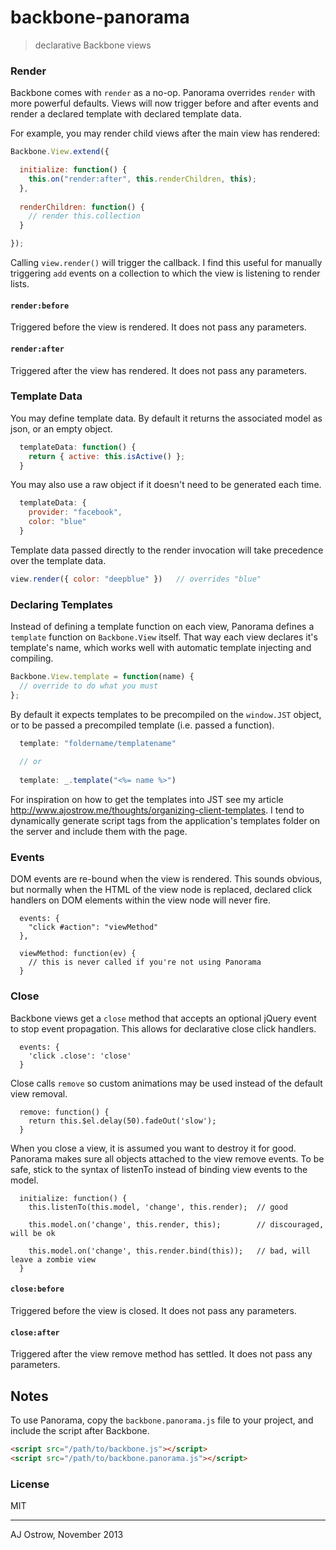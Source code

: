 # backbone-panorama

> declarative Backbone views

### Render

Backbone comes with `render` as a no-op. Panorama overrides `render` with more powerful defaults. Views will now trigger before and after events and render a declared template with declared template data.

For example, you may render child views after the main view has rendered:

```js
Backbone.View.extend({

  initialize: function() {
    this.on("render:after", this.renderChildren, this);    
  },
  
  renderChildren: function() {
    // render this.collection
  }

});
```

Calling `view.render()` will trigger the callback. I find this useful for manually triggering `add` events on a collection to which the view is listening to render lists. 

#### `render:before`

Triggered before the view is rendered. It does not pass any parameters.

#### `render:after`

Triggered after the view has rendered. It does not pass any parameters.


### Template Data

You may define template data. By default it returns the associated model as json, or an empty object. 

```js
  templateData: function() {
    return { active: this.isActive() };
  }
```

You may also use a raw object if it doesn't need to be generated each time.

```js
  templateData: {
    provider: "facebook",
    color: "blue"
  }
```

Template data passed directly to the render invocation will take precedence over the template data.

```js
view.render({ color: "deepblue" })   // overrides "blue"
```

### Declaring Templates

Instead of defining a template function on each view, Panorama defines a `template` function on `Backbone.View` itself. That way each view declares it's template's name, which works well with automatic template injecting and compiling. 

```js
Backbone.View.template = function(name) {
  // override to do what you must
};
```

By default it expects templates to be precompiled on the `window.JST` object, or to be passed a precompiled template (i.e. passed a function).

```js
  template: "foldername/templatename"
  
  // or
  
  template: _.template("<%= name %>")
```

For inspiration on how to get the templates into JST see my article http://www.ajostrow.me/thoughts/organizing-client-templates. I tend to dynamically generate script tags from the application's templates folder on the server and include them with the page.

### Events

DOM events are re-bound when the view is rendered. This sounds obvious, but normally when the HTML of the view node is replaced, declared click handlers on DOM elements within the view node will never fire. 

```
  events: {
    "click #action": "viewMethod"
  },
  
  viewMethod: function(ev) {
    // this is never called if you're not using Panorama
  }
```

### Close

Backbone views get a `close` method that accepts an optional jQuery event to stop event propagation. This allows for declarative close click handlers. 

```
  events: {
    'click .close': 'close'
  }
```

Close calls `remove` so custom animations may be used instead of the default view removal.

```
  remove: function() {
    return this.$el.delay(50).fadeOut('slow');
  }
```

When you close a view, it is assumed you want to destroy it for good. Panorama makes sure all objects attached to the view remove events. To be safe, stick to the syntax of listenTo instead of binding view events to the model. 

```
  initialize: function() {
    this.listenTo(this.model, 'change', this.render);  // good
    
    this.model.on('change', this.render, this);        // discouraged, will be ok
    
    this.model.on('change', this.render.bind(this));   // bad, will leave a zombie view
  }
```

#### `close:before`

Triggered before the view is closed. It does not pass any parameters.

#### `close:after`

Triggered after the view remove method has settled. It does not pass any parameters.




## Notes

To use Panorama, copy the `backbone.panorama.js` file to your project, and include the script after Backbone.

```html
<script src="/path/to/backbone.js"></script>
<script src="/path/to/backbone.panorama.js"></script>
```

### License

MIT

---

AJ Ostrow, November 2013